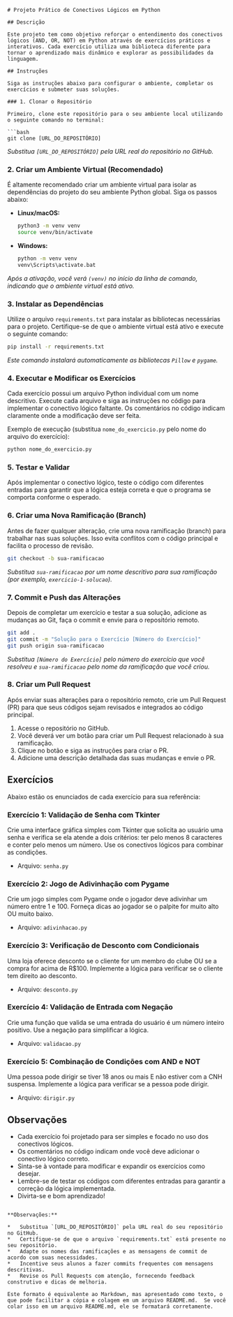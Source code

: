 ```
# Projeto Prático de Conectivos Lógicos em Python

## Descrição

Este projeto tem como objetivo reforçar o entendimento dos conectivos lógicos (AND, OR, NOT) em Python através de exercícios práticos e interativos. Cada exercício utiliza uma biblioteca diferente para tornar o aprendizado mais dinâmico e explorar as possibilidades da linguagem.

## Instruções

Siga as instruções abaixo para configurar o ambiente, completar os exercícios e submeter suas soluções.

### 1. Clonar o Repositório

Primeiro, clone este repositório para o seu ambiente local utilizando o seguinte comando no terminal:

```bash
git clone [URL_DO_REPOSITÓRIO]
```

*Substitua `[URL_DO_REPOSITÓRIO]` pela URL real do repositório no GitHub.*

### 2. Criar um Ambiente Virtual (Recomendado)

É altamente recomendado criar um ambiente virtual para isolar as dependências do projeto do seu ambiente Python global. Siga os passos abaixo:

*   **Linux/macOS:**

    ```bash
    python3 -m venv venv
    source venv/bin/activate
    ```

*   **Windows:**

    ```bash
    python -m venv venv
    venv\Scripts\activate.bat
    ```

*Após a ativação, você verá `(venv)` no início da linha de comando, indicando que o ambiente virtual está ativo.*

### 3. Instalar as Dependências

Utilize o arquivo `requirements.txt` para instalar as bibliotecas necessárias para o projeto. Certifique-se de que o ambiente virtual está ativo e execute o seguinte comando:

```bash
pip install -r requirements.txt
```

*Este comando instalará automaticamente as bibliotecas `Pillow` e `pygame`.*

### 4. Executar e Modificar os Exercícios

Cada exercício possui um arquivo Python individual com um nome descritivo. Execute cada arquivo e siga as instruções no código para implementar o conectivo lógico faltante. Os comentários no código indicam claramente onde a modificação deve ser feita.

Exemplo de execução (substitua `nome_do_exercicio.py` pelo nome do arquivo do exercício):

```bash
python nome_do_exercicio.py
```

### 5. Testar e Validar

Após implementar o conectivo lógico, teste o código com diferentes entradas para garantir que a lógica esteja correta e que o programa se comporta conforme o esperado.

### 6. Criar uma Nova Ramificação (Branch)

Antes de fazer qualquer alteração, crie uma nova ramificação (branch) para trabalhar nas suas soluções. Isso evita conflitos com o código principal e facilita o processo de revisão.

```bash
git checkout -b sua-ramificacao
```

*Substitua `sua-ramificacao` por um nome descritivo para sua ramificação (por exemplo, `exercicio-1-solucao`).*

### 7. Commit e Push das Alterações

Depois de completar um exercício e testar a sua solução, adicione as mudanças ao Git, faça o commit e envie para o repositório remoto.

```bash
git add .
git commit -m "Solução para o Exercício [Número do Exercício]"
git push origin sua-ramificacao
```

*Substitua `[Número do Exercício]` pelo número do exercício que você resolveu e `sua-ramificacao` pelo nome da ramificação que você criou.*

### 8. Criar um Pull Request

Após enviar suas alterações para o repositório remoto, crie um Pull Request (PR) para que seus códigos sejam revisados e integrados ao código principal.

1.  Acesse o repositório no GitHub.
2.  Você deverá ver um botão para criar um Pull Request relacionado à sua ramificação.
3.  Clique no botão e siga as instruções para criar o PR.
4.  Adicione uma descrição detalhada das suas mudanças e envie o PR.

## Exercícios

Abaixo estão os enunciados de cada exercício para sua referência:

### Exercício 1: Validação de Senha com Tkinter

Crie uma interface gráfica simples com Tkinter que solicita ao usuário uma senha e verifica se ela atende a dois critérios: ter pelo menos 8 caracteres e conter pelo menos um número. Use os conectivos lógicos para combinar as condições.

*   Arquivo: `senha.py`

### Exercício 2: Jogo de Adivinhação com Pygame

Crie um jogo simples com Pygame onde o jogador deve adivinhar um número entre 1 e 100. Forneça dicas ao jogador se o palpite for muito alto OU muito baixo.

*   Arquivo: `adivinhacao.py`

### Exercício 3: Verificação de Desconto com Condicionais

Uma loja oferece desconto se o cliente for um membro do clube OU se a compra for acima de R$100. Implemente a lógica para verificar se o cliente tem direito ao desconto.

*   Arquivo: `desconto.py`

### Exercício 4: Validação de Entrada com Negação

Crie uma função que valida se uma entrada do usuário é um número inteiro positivo. Use a negação para simplificar a lógica.

*   Arquivo: `validacao.py`

### Exercício 5: Combinação de Condições com AND e NOT

Uma pessoa pode dirigir se tiver 18 anos ou mais E não estiver com a CNH suspensa. Implemente a lógica para verificar se a pessoa pode dirigir.

*   Arquivo: `dirigir.py`

## Observações

*   Cada exercício foi projetado para ser simples e focado no uso dos conectivos lógicos.
*   Os comentários no código indicam onde você deve adicionar o conectivo lógico correto.
*   Sinta-se à vontade para modificar e expandir os exercícios como desejar.
*   Lembre-se de testar os códigos com diferentes entradas para garantir a correção da lógica implementada.
*   Divirta-se e bom aprendizado!
```

**Observações:**

*   Substitua `[URL_DO_REPOSITÓRIO]` pela URL real do seu repositório no GitHub.
*   Certifique-se de que o arquivo `requirements.txt` está presente no seu repositório.
*   Adapte os nomes das ramificações e as mensagens de commit de acordo com suas necessidades.
*   Incentive seus alunos a fazer commits frequentes com mensagens descritivas.
*   Revise os Pull Requests com atenção, fornecendo feedback construtivo e dicas de melhoria.

Este formato é equivalente ao Markdown, mas apresentado como texto, o que pode facilitar a cópia e colagem em um arquivo README.md.  Se você colar isso em um arquivo README.md, ele se formatará corretamente.
